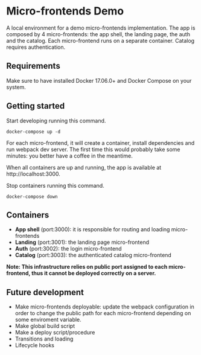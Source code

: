 # Micro-frontends Demo

A local environment for a demo micro-frontends implementation. The app is composed by 4 micro-frontends: the app shell, the landing page, the auth and the catalog. Each micro-frontend runs on a separate container. Catalog requires authentication.

## Requirements

Make sure to have installed Docker 17.06.0+ and Docker Compose on your system.

## Getting started

Start developing running this command.

```shell
docker-compose up -d
```

For each micro-frontend, it will create a container, install dependencies and run webpack dev server. The first time this would probably take some minutes: you better have a coffee in the meantime.

When all containers are up and running, the app is available at http://localhost:3000.

Stop containers running this command.

```shell
docker-compose down
```

## Containers

- **App shell** (port:3000): it is responsible for routing and loading micro-frontends
- **Landing** (port:3001): the landing page micro-frontend
- **Auth** (port:3002): the login micro-frontend
- **Catalog** (port:3003): the authenticated catalog micro-frontend

**Note: This infrastructure relies on public port assigned to each micro-frontend, thus it cannot be deployed correctly on a server.**

## Future development

- Make micro-frontends deployable: update the webpack configuration in order to change the public path for each micro-frontend depending on some enviroment variable.
- Make global build script
- Make a deploy script/procedure
- Transitions and loading
- Lifecycle hooks
